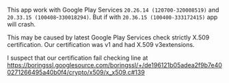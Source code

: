 This app work with Google Play Services `20.26.14 (120700-320008519)` and `20.33.15 (100408ｰ330018294)`.
But if with `20.36.15 (100400-333172415)` app will crash. 

This may be caused by latest Google Play Services check strictly X.509 certification.
Our certification was v1 and had X.509 v3extensions.

I suspect that our certification fail checking line at https://boringssl.googlesource.com/boringssl/+/de196121b05adea2f9b7e400271266495a40b0f4/crypto/x509/x_x509.c#139
